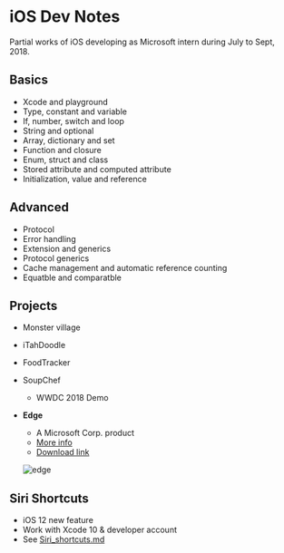 # iOS Dev Notes

Partial works of iOS developing as Microsoft intern during July to Sept, 2018.



## Basics

* Xcode and playground
* Type, constant and variable
* If, number, switch and loop
* String and optional
* Array, dictionary and set
* Function and closure
* Enum, struct and class
* Stored attribute and computed attribute
* Initialization, value and reference 



## Advanced

* Protocol
* Error handling
* Extension and generics
* Protocol generics
* Cache management and automatic reference counting
* Equatble and  comparatble



## Projects

* Monster village

* iTahDoodle

* FoodTracker

* SoupChef

  * WWDC 2018 Demo

* **Edge** 

  * A Microsoft Corp. product
  * [More info](https://www.microsoft.com/en-us/windows/microsoft-edge-mobile)
  * [Download link](https://itunes.apple.com/us/app/microsoft-edge/id1288723196?mt=8)

  ![edge](/Users/yuxinghu/Documents/Swift-Learning-Note/Images/edge.png)



## Siri Shortcuts

* iOS 12 new feature
* Work with Xcode 10 & developer account
* See [Siri_shortcuts.md](https://github.com/lifesaver0129/iOS-Dev-Notes/blob/master/Siri_shortcuts.md)



